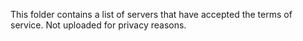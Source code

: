 This folder contains a list of servers that have accepted the terms of service. Not uploaded for privacy reasons.
